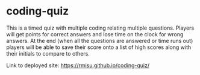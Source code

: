 # coding-quiz

This is a timed quiz with multiple coding relating multiple questions.
Players will get points for correct answers and lose time on the clock for wrong answers.
At the end (when all the questions are answered or time runs out) players will be able to save their score onto a list of high scores along with their initials to compare to others.

Link to deployed site: https://rmisu.github.io/coding-quiz/
